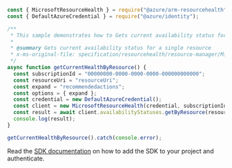```javascript
const { MicrosoftResourceHealth } = require("@azure/arm-resourcehealth");
const { DefaultAzureCredential } = require("@azure/identity");

/**
 * This sample demonstrates how to Gets current availability status for a single resource
 *
 * @summary Gets current availability status for a single resource
 * x-ms-original-file: specification/resourcehealth/resource-manager/Microsoft.ResourceHealth/stable/2017-07-01/examples/AvailabilityStatus_GetByResource.json
 */
async function getCurrentHealthByResource() {
  const subscriptionId = "00000000-0000-0000-0000-000000000000";
  const resourceUri = "resourceUri";
  const expand = "recommendedactions";
  const options = { expand };
  const credential = new DefaultAzureCredential();
  const client = new MicrosoftResourceHealth(credential, subscriptionId);
  const result = await client.availabilityStatuses.getByResource(resourceUri, options);
  console.log(result);
}

getCurrentHealthByResource().catch(console.error);
```

Read the [SDK documentation](https://github.com/Azure/azure-sdk-for-js/blob/%40azure%2Farm-resourcehealth_3.0.1/sdk/resourcehealth/arm-resourcehealth/README.md) on how to add the SDK to your project and authenticate.
